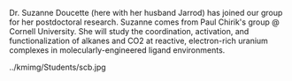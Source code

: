 Dr. Suzanne Doucette (here with her husband Jarrod) has joined our group for her postdoctoral research. Suzanne comes from Paul Chirik's group @ Cornell University.
  She will study the coordination, activation, and functionalization of
  alkanes and CO2 at reactive, electron-rich uranium complexes in
  molecularly-engineered ligand environments. 

../kmimg/Students/scb.jpg